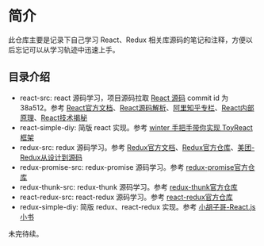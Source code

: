 # 简介

此仓库主要是记录下自己学习 React、Redux 相关库源码的笔记和注释，方便以后忘记可以从学习轨迹中迅速上手。

## 目录介绍

- react-src: react 源码学习，项目源码拉取 [React 源码](https://github.com/facebook/react/tree/38a512acade57578738e2c5ebbb0709cd56a9bbd) commit id 为 38a512。参考 [React官方文档](https://reactjs.org)、[React源码解析](https://react.jokcy.me/)、[阿里知乎专栏](https://zhuanlan.zhihu.com/purerender)、[React内部原理](http://tcatche.site/2017/07/react-internals-part-one-basic-rendering/)、[React技术揭秘](https://react.iamkasong.com/)
- react-simple-diy: 简版 react 实现。参考 [winter 手把手带你实现 ToyReact 框架](https://u.geekbang.org/lesson/50)
- redux-src: redux 源码学习。参考 [Redux官方文档](http://cn.redux.js.org/)、[Redux官方仓库](https://github.com/reduxjs/redux)、[美团-Redux从设计到源码](https://tech.meituan.com/2017/07/14/redux-design-code.html)
- redux-promise-src: redux-promise 源码学习。参考 [redux-promise官方仓库](https://github.com/redux-utilities/redux-promise)
- redux-thunk-src: redux-thunk 源码学习。参考 [redux-thunk官方仓库](https://github.com/reduxjs/redux-thunk)
- react-redux-src: react-redux 源码学习。参考 [react-redux官方仓库](https://github.com/reduxjs/react-redux)
- redux-simple-diy: 简版 redux、react-redux 实现。参考 [小胡子哥-React.js小书](http://huziketang.mangojuice.top/books/react/lesson30)

未完待续。

